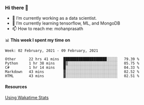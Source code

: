 ### Hi there 👋

- 🔭 I’m currently working as a data scientist.
- 🌱 I’m currently learning tensorflow, ML, and MongoDB
- 📫 How to reach me: mohanprasath

📊 **This week I spent my time on**
<!--START_SECTION:waka-->
```text
Week: 02 February, 2021 - 09 February, 2021

Other      22 hrs 41 mins  ████████████████████░░░░░   79.39 % 
Python     1 hr 38 mins    █▒░░░░░░░░░░░░░░░░░░░░░░░   05.75 % 
C#         1 hr 14 mins    █░░░░░░░░░░░░░░░░░░░░░░░░   04.33 % 
Markdown   43 mins         ▓░░░░░░░░░░░░░░░░░░░░░░░░   02.52 % 
HTML       43 mins         ▓░░░░░░░░░░░░░░░░░░░░░░░░   02.51 % 
```
<!--END_SECTION:waka-->

#### Resources
[Using Wakatime Stats](https://github.com/marketplace/actions/waka-readme)
